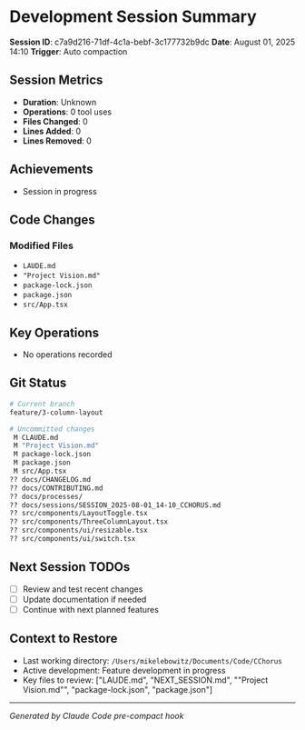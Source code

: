 # Development Session Summary

**Session ID**: c7a9d216-71df-4c1a-bebf-3c177732b9dc
**Date**: August 01, 2025 14:10
**Trigger**: Auto compaction


## Session Metrics

- **Duration**: Unknown
- **Operations**: 0 tool uses
- **Files Changed**: 0
- **Lines Added**: 0
- **Lines Removed**: 0

## Achievements

- Session in progress

## Code Changes


### Modified Files
- `LAUDE.md`
- `"Project Vision.md"`
- `package-lock.json`
- `package.json`
- `src/App.tsx`

## Key Operations

- No operations recorded

## Git Status

```bash
# Current branch
feature/3-column-layout

# Uncommitted changes
 M CLAUDE.md
 M "Project Vision.md"
 M package-lock.json
 M package.json
 M src/App.tsx
?? docs/CHANGELOG.md
?? docs/CONTRIBUTING.md
?? docs/processes/
?? docs/sessions/SESSION_2025-08-01_14-10_CCHORUS.md
?? src/components/LayoutToggle.tsx
?? src/components/ThreeColumnLayout.tsx
?? src/components/ui/resizable.tsx
?? src/components/ui/switch.tsx

```

## Next Session TODOs

- [ ] Review and test recent changes
- [ ] Update documentation if needed
- [ ] Continue with next planned features

## Context to Restore

- Last working directory: `/Users/mikelebowitz/Documents/Code/CChorus`
- Active development: Feature development in progress
- Key files to review: ["LAUDE.md", "NEXT_SESSION.md", "\"Project Vision.md\"", "package-lock.json", "package.json"]

---

*Generated by Claude Code pre-compact hook*
